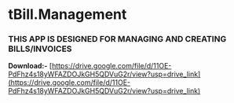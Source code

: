 # tBill.Management

### THIS APP IS DESIGNED FOR MANAGING AND CREATING BILLS/INVOICES

**Download:-**
[https://drive.google.com/file/d/11OE-PdFhz4s18yWFAZDOJkGH5QDVuG2r/view?usp=drive_link](https://drive.google.com/file/d/11OE-PdFhz4s18yWFAZDOJkGH5QDVuG2r/view?usp=drive_link)


 

 
